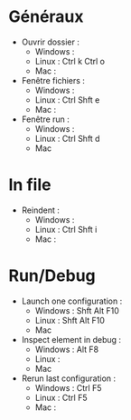 # Généraux
* Ouvrir dossier :
    * Windows : 
    * Linux : Ctrl k Ctrl o
    * Mac :
* Fenêtre fichiers :
    * Windows :
    * Linux : Ctrl Shft e
    * Mac :
* Fenêtre run :
    * Windows :
    * Linux : Ctrl Shft d
    * Mac

# In file
* Reindent :
    * Windows : 
    * Linux : Ctrl Shft i
    * Mac :

# Run/Debug
* Launch one configuration :
    * Windows : Shft Alt F10
    * Linux : Shft Alt F10
    * Mac
* Inspect element in debug :
    * Windows : Alt F8
    * Linux :
    * Mac
* Rerun last configuration :
    * Windows : Ctrl F5
    * Linux : Ctrl F5
    * Mac : 


